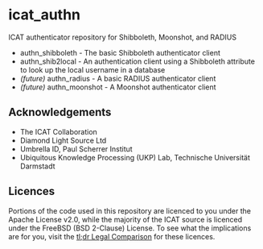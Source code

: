 icat_authn
==========

ICAT authenticator repository for Shibboleth, Moonshot, and RADIUS

* authn_shibboleth - The basic Shibboleth authenticator client
* authn_shib2local - An authentication client using a Shibboleth 
     attribute to look up the local username in a database
* <em>(future)</em> authn_radius - A basic RADIUS authenticator client
* <em>(future)</em> authn_moonshot - A Moonshot authenticator client

Acknowledgements
----------------

* The ICAT Collaboration
* Diamond Light Source Ltd
* Umbrella ID, Paul Scherrer Institut
* Ubiquitous Knowledge Processing (UKP) Lab, Technische Universität Darmstadt

Licences
--------

Portions of the code used in this repository are licenced to you under the 
Apache License v2.0, while the majority of the ICAT source is licenced under
the FreeBSD (BSD 2-Clause) License. To see what the implications are for you,
visit the [tl;dr Legal Comparison](http://www.tldrlegal.com/compare?a=BSD+2-Clause+License+%28FreeBSD%29&b=Apache+License+2.0+%28Apache-2.0%29) for these licences. 
